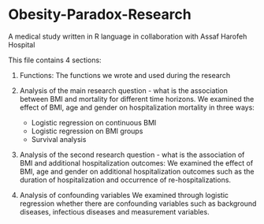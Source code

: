 # Obesity-Paradox-Research
A medical study written in R language in collaboration with Assaf Harofeh Hospital

This file contains 4 sections:

1. Functions:
   The functions we wrote and used during the research
   
2. Analysis of the main research question - what is the association between BMI and mortality for different time horizons.
   We examined the effect of BMI, age and gender on hospitalization mortality in three ways:
    - Logistic regression on continuous BMI
    - Logistic regression on BMI groups
    - Survival analysis

3. Analysis of the second research question - what is the association of BMI and additional hospitalization outcomes:
   We examined the effect of BMI, age and gender on additional hospitalization outcomes such as the duration of hospitalization and occurrence of re-hospitalizations.
   
4. Analysis of confounding variables
   We examined through logistic regression whether there are confounding variables such as background diseases, infectious diseases and measurement variables.
